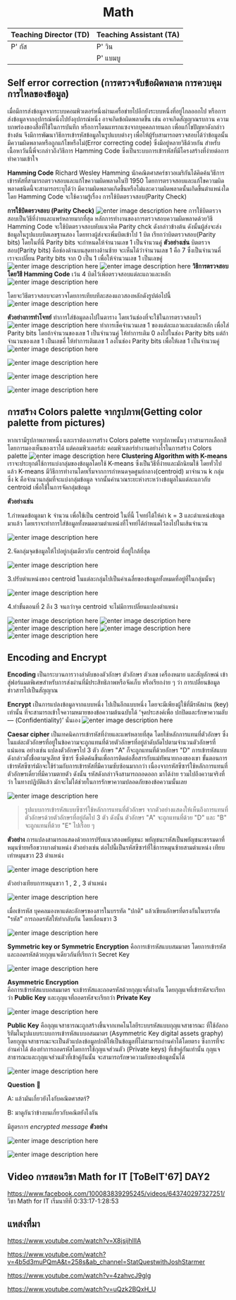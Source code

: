 ﻿<div align="center">
<h1>Math</h1>
</div>

<div align="center">

|Teaching Director (TD) | Teaching Assistant (TA) |
|-------|------|
| P' กัส | P' วิน |
| |  P' แบมบู |

</div>

## **Self error correction (การตรวจจับข้อผิดพลาด การควบคุมการไหลของข้อมูล)**
เมื่อมีการส่งข้อมูลจากระบบคอมพิวเตอร์หนึ่งผ่านเครื่อข่ายไปอีกยังระบบหนึ่งที่อยู่ไกลออกไป หรือการส่งข้อมูลจากอุปกรณ์หนึ่งไปยังอุปกรณ์หนึ่ง อาจเกิดข้อผิดพลาดขึ้น เช่น อาจเกิดสัญญาณรบกวน ความบกพร่องของสื่อที่ใช้ในการบันทึก หรือการโดนแทรกแซงจากบุคคลภายนอก เพื่อแก้ไขปัญหาดังกล่าวข้างต้น จึงมีการพัฒนาวิธีการเข้ารหัสข้อมูลในรูปแบบต่างๆ เพื่อให้ผู้รับสามารถตรวจสอบได้ว่าข้อมูลนั้นมีความผิดพลาดหรือถูกแก้ไขหรือไม่(Error correcting code) ซึ่งมีอยู่หลายวิธีด้วยกัน สำหรับเนื้อหาวันนี้พี่จะกล่าวถึงวิธีการ Hamming Code ซึ่งเป็นระบบการเข้ารหัสที่มีโครงสร้างที่ง่ายต่อการทำความเข้าใจ

**Hamming Code**
Richard Wesley Hamming นักคณิตศาสคร์ชาวอเมริกันได้คิดค้นวิธีการเข้ารหัสที่สามารถตรวจสอบและแก้ไขความผิดพลาดในปี 1950 โดยการตรวจสอบและแก้ไขความผิดพลาดชนิดนี้จะสามารถระบุได้ว่า มีความผิดพลาดเกิดขึ้นหรือไม่และความผิดพลาดนั้นเกิดขึ้นตำแหน่งใด โดย Hamming Code จะใช้ความรู้เรื่อง การใช้บิตตรวจสอบ(Parity Check)

**การใช้บิตตรวจสอบ (Parity Check)**
![enter image description here](https://cdn.discordapp.com/attachments/982663336120426496/1032373078254166176/ToBeIT67_Math_copy.jpg)
การใช้บิตตรวจสอบเป็นวิธีที่ง่ายและแพร่หลายมากที่สุด หลักการทำงานของการตรวจสอบความผิดพลาดด้วยวิธี Hamming Code จะใช้บิตตรวจสอบหับแนวคิด Parity chck ดังกล่าวข้างต้น ดังนั้นผู้ส่งจะส่งข้อมูลในรูปแบบบิตเลขฐานสอง โดยทางผู้ส่งจะเพิ่มบิตเข้าไป 1 บิต เรียกว่าบิตตรวจสอบ(Parity bits) โดยในที่นี่ Parity bits จะกำหนดให้จำนวนเลข 1 เป็นจำนวนคู่
**ตัวอย่างเช่น**
บิตตรวจสอบ(Parity bits) คือช่องด้านบนสุดทางด้านซ้าย จะเห็นได้ว่าจำนวนเลข 1 คือ 7 ซึ่งเป็นจำนวนคี่ เราจะเปลี่ยน Parity bits จาก 0 เป็น 1 เพื่อให้จำนวนเลข 1 เป็นเลขคู่
![enter image description here](https://cdn.discordapp.com/attachments/982663336120426496/1032373177617231912/13.jpg)
![enter image description here](https://cdn.discordapp.com/attachments/982663336120426496/1032373178095390750/14.jpg)
**วิธีการตรวจสอบโดยวิธี Hamming Code**
เว้น 4 บิตไว้เพื่อตรวจสอบแต่ละแถวและหลัก
![enter image description here](https://cdn.discordapp.com/attachments/982663336120426496/1032373126065045604/31.jpg)

โดยจะวิธีตรวจสอบจะตรวจโดยการเทียบทีละสองแถวสองหลักดังรูปต่อไปนี้
![enter image description here](https://cdn.discordapp.com/attachments/982663336120426496/1032373076404469821/ToBeIT67_Math_1.jpg)


**ตัวอย่างการทำโจทย์**
ทำการใส่ข้อมูลลงไปในตาราง โดยเว้นช่องที่จะใช้ในการตรวจสอบไว้
![enter image description here](https://cdn.discordapp.com/attachments/982663336120426496/1032373126065045604/31.jpg)
ทำการเช็คจำนวนเลข 1 ของแต่ละแถวและแต่ละหลัก เพื่อใส่ Parity bits โดยถ้าจำนวนของเลข 1 เป็นจำนวนคู่ ให้ทำการเติม 0 ลงไปในช่อง Parity bits แต่ถ้าจำนวนของเลข 1 เป็นเลขคี่ ให้ทำการเติมเลข 1 ลงในช่อง Parity bits เพื่อให้เลข 1 เป็นจำนวนคู่
![enter image description here](https://cdn.discordapp.com/attachments/982663336120426496/1032373126312505384/32.jpg)

![enter image description here](https://media.discordapp.net/attachments/982663336120426496/1032373126555766856/33.jpg?width=1918&height=1079)

![enter image description here](https://cdn.discordapp.com/attachments/982663336120426496/1032373126799048745/34.jpg)

![enter image description here](https://cdn.discordapp.com/attachments/982663336120426496/1032373127063281785/35.jpg)


## **การสร้าง Colors palette จากรูปภาพ(Getting color palette from pictures)**

หากเรามีรูปภาพภาพหนึ่ง และเราต้องการสร้าง Colors palette จากรูปภาพนั้นๆ เราสามารถเลือกสีโดยการมองเห็นของเราได้ แต่คอมพิวเตอร์ล่ะ คอมพิวเตอร์ทำงานอย่างไรในการสร้าง Colors palette
![enter image description here](https://cdn.discordapp.com/attachments/982663336120426496/1032373078900097124/ToBeIT67_Math.jpg)
**Clustering Algorithm with K-means**
เราจะประยุกต์ใช้การแบ่งกลุ่มของข้อมูลโดยใช้ K-means ซึ่งเป็นวิธีที่ง่ายและมักนิยมใช้ โดยทั่วไปแล้ว K-means มีวิธีการทำงานโดยเริ่มจากการกำหนดจุดศูนย์กลาง(centroid) มาจำนวน k กลุ่ม ซึ่ง k คือจำนวนกลุ่มที่จะแบ่งกลุ่มข้อมูล จากนั้นคำนวณระยะห่างระหว่างข้อมูลในแต่ละแถวกับ centroid เพื่อใช้ในการจัดกลุ่มข้อมูล

**ตัวอย่างเช่น**

1.กำหนดข้อมูลมา k จำนวน เพื่อใช้เป็น centroid ในที่นี้ โจทย์ได้ให้ค่า k = 3 และตำแหน่งข้อมูลมาแล้ว โดยเราจะทำการใส่ข้อมูลทั้งหมดตามตำแหน่งที่โจทย์ได้กำหนดไว้ลงไปในเส้นจำนวน

![enter image description here](https://cdn.discordapp.com/attachments/982663336120426496/1032373236639465502/67.jpg)

2.จัดกลุ่มจุดข้อมูลให้ไปอยู่กลุ่มเดียวกับ centroid ที่อยู่ใกล้ที่สุด

![enter image description here](https://cdn.discordapp.com/attachments/982663336120426496/1032373236907909141/68.jpg)

3.ปรับตำแหน่งของ centroid ในแต่ละกลุ่มไปเป็นค่าเฉลี่ยของข้อมูลทั้งหมดที่อยู่ที่ในกลุ่มนั้นๆ

![enter image description here](https://cdn.discordapp.com/attachments/982663336120426496/1032373237289598976/69.jpg)

4.ทำขั้นตอนที่ 2 ถึง 3 จนกว่าจุด centroid จะไม่มีการเปลี่ยนแปลงตำแหน่ง

![enter image description here](https://cdn.discordapp.com/attachments/982663336120426496/1032373237830660127/70.jpg)
![enter image description here](https://cdn.discordapp.com/attachments/982663336120426496/1032373238111670353/71.jpg)
![enter image description here](https://cdn.discordapp.com/attachments/982663336120426496/1032373238329770104/72.jpg)
![enter image description here](https://cdn.discordapp.com/attachments/982663336120426496/1032373238564663397/73.jpg)
![enter image description here](https://cdn.discordapp.com/attachments/982663336120426496/1032373238824718356/74.jpg)
## **Encoding and Encrypt**
**Encoding**
เป็นกระบวนการวางลำดับของตัวอักษร ตัวอักษร ตัวเลข เครื่องหมาย และสัญลักษณ์ เข้าสู่ฟอร์แมตพิเศษสำหรับการส่งผ่านที่มีประสิทธิภาพหรือจัดเก็บ หรือเรียกง่าย ๆ ว่า การเปลี่ยนข้อมูลข่าวสารไปเป็นสัญญาณ

**Encrypt** 
เป็นการแปลงข้อมูลจากแบบหนึ่ง ไปเป็นอีกแบบหนึ่ง โดยจะมีเพียงผู้ใช้ที่มีรหัสผ่าน (key) เท่านั้น ที่จะสามารถเข้าใจความหมายของข้อความต้นฉบับได้ ‘จุดประสงค์เพื่อ ปกปิดและรักษาความลับ — (Confidentiality)’ นั่นเอง
![enter image description here](https://cdn.discordapp.com/attachments/982663336120426496/1032382747550953503/Picture1.png)


**Caesar cipher** 
เป็นเทคนิคการเข้ารหัสที่ง่ายและแพร่หลายที่สุด โดยใช้หลักการแทนที่ตัวอักษร ซึ่งในแต่ละตัวอักษรที่อยู่ในข้อความจะถูกแทนที่ด้วยตัวอักษรที่อยู่ลำดับถัดไปตามจำนวนตัวอักษรที่แน่นอน อย่างเช่น แปลงตัวอักษรไป 3 ตัว อักษร "A" ก็จะถูกแทนที่ด้วยอักษร "D" การเข้ารหัสแบบดังกล่าวตั้งชื่อตามจูเลียส ซีซาร์ ซึ่งคิดค้นขึ้นเพื่อการติดต่อสื่อสารกับแม่ทัพนายกองของเขา ขั้นตอนการเข้ารหัสซีซาร์มักจะใช้ร่วมกับการเข้ารหัสที่มีความซับซ้อนมากกว่า เนื่องจากรหัสซีซาร์ใช้หลักการแทนที่ตัวอักษรเดี่ยวที่มีความตายตัว ดังนั้น รหัสดังกล่าวจึงสามารถถอดออก มาได้ง่าย รวมไปถึงความจริงที่ว่า ในทางปฏิบัติแล้ว มักจะไม่ได้ช่วยในการรักษาความปลอดภัยของข้อความนั้นเลย 

![enter image description here](https://cdn.discordapp.com/attachments/982663336120426496/1032382747878096997/Picture1.png)


> รูปแบบการเข้ารหัสแบบซีซาร์ใช้หลักการแทนที่ตัวอักษร  จากตัวอย่างแสดงให้เห็นถึงการแทนที่ตัวอักษรด้วยตัวอักษรที่อยู่ถัดไป  3  ตัว  ดังนั้น ตัวอักษร "A"  จะถูกแทนที่ด้วย "D"  และ "B"  จะถูกแทนที่ด้วย "E"  ไปเรื่อย  ๆ






**ตัวอย่าง**
การแปลงสามารถแสดงด้วยการปรับแนวสองพยัญชนะ  พยัญชนะรหัสเป็นพยัญชนะธรรมดาที่หมุนซ้ายหรือขวาบางตำแหน่ง  ตัวอย่างเช่น  ต่อไปนี้เป็นรหัสซีซาร์ที่ใช้การหมุนซ้ายสามตำแหน่ง  เทียบเท่าหมุนขวา 23 ตำแหน่ง  


![enter image description here](https://cdn.discordapp.com/attachments/982663336120426496/1032384438065172660/Picture1.png)


ตัวอย่างเทียบการหมุนขวา 1 , 2 , 3 ตำแหน่ง 

![enter image description here](https://cdn.discordapp.com/attachments/982663336120426496/1032382748272381972/Picture1.png)

เมื่อเข้ารหัส  บุคคลมองหาแต่ละอักษรของสารในบรรทัด "ปกติ" แล้วเขียนอักษรที่ตรงกันในบรรทัด "รหัส" การถอดรหัสให้ทำกลับกัน  โดยเลื่อนขวา  3 

![enter image description here](https://cdn.discordapp.com/attachments/982663336120426496/1032384980522909747/Picture1.png)

**Symmetric key or Symmetric Encryption** 
คือการเข้ารหัสแบบสมมาตร  โดยการเข้ารหัสและถอดรหัสด้วยกุญแจเดียวกันที่เรียกว่า  Secret Key

![enter image description here](https://cdn.discordapp.com/attachments/982663336120426496/1032382749639712868/ad9a5710d97f005d.png)

**Asymmetric Encryption**  
คือการเข้ารหัสแบบอสมมาตร  จะเข้ารหัสและถอดรหัสด้วยกุญแจที่ต่างกัน  โดยกุญแจที่เข้ารหัสจะเรียกว่า  **Public Key**  และกุญแจที่ถอดรหัสจะเรียกว่า  **Private Key**

![enter image description here](https://cdn.discordapp.com/attachments/982663336120426496/1032382750721843341/780ec8d535bdaacb.png)


**Public Key**
คือกุญแจสาธารณะถูกสร้างขึ้นจากเทคโนโลยีระบบรหัสแบบกุญแจสาธารณะ  ที่ใช้อัลกอริทึมในรูปแบบระบบการเข้ารหัสแบบอสมมาตร (Asymmetric Key digital assets graphy) โดยกุญแจสาธารณะจะเป็นตัวแปลงข้อมูลปกติให้เป็นข้อมูลที่ไม่สามารถอ่านค่าได้โดยตรง  ซึ่งการที่จะอ่านค่าได้  ต้องทำการถอดรหัสโดยการใช้กุญแจส่วนตัว (Private keys) ที่เข้าคู่กันเท่านั้น  กุญแจสาธารณะและกุญแจส่วนตัวที่เข้าคู่กันนั้น  จะสามารถรักษาความลับของข้อมูลนั้นได้

![enter image description here](https://cdn.discordapp.com/attachments/982663336120426496/1032382751665553418/62a7eabbc8d4f558.png)



**Question**  🧐

A: แล้วมันเกี่ยวยังไงกับคณิตศาสตร์?

B: มาดูกันว่าข้างบนเกี่ยวกับคณิตยังไงกัน

มีสูตรการ  _encrypted message_ 
**ตัวอย่าง**

![enter image description here](https://cdn.discordapp.com/attachments/982663336120426496/1032382750042374265/c19434d352d688ad.png)

![enter image description here](https://cdn.discordapp.com/attachments/982663336120426496/1032382751229358210/9bec64f41ed71a5d.png)

## Video การสอนวิชา Math for IT [ToBeIT'67] DAY2
https://www.facebook.com/100083839295245/videos/643740297327251/
วิชา Math for IT เริ่มนาทีที่ 0:33:17-1:28:53

## แหล่งที่มา
https://www.youtube.com/watch?v=X8jsijhllIA

https://www.youtube.com/watch?v=4b5d3muPQmA&t=258s&ab_channel=StatQuestwithJoshStarmer

https://www.youtube.com/watch?v=4zahvcJ9glg

https://www.youtube.com/watch?v=uQzk2BQxH_U



